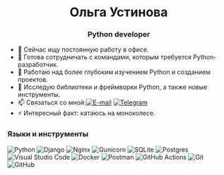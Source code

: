 <h1 align="center">Ольга Устинова</h1>

<h3 align="center">Python developer</h3>

- 💼 Сейчас ищу постоянную работу в офисе.
- 👯 Готова сотрудничать с командами, которым требуется Python-разработчик.
- 🔭 Работаю над более глубоким изучением Python и созданием проектов.
- 🌱 Исследую библиотеки и фреймворки Python, а также новые инструменты.
- 📫 Связаться со мной:<a href="mailto:ust1nowa.on@gmail.com"><img alt="E-mail" src="https://img.shields.io/badge/Email-1803FC?logo=gmail&logoColor=fcfcfc"></a> <a href="https://t.me/UstinovaO"><img alt="Telegram" src="https://img.shields.io/badge/Telegram-1803FC?logo=telegram&logoColor=fcfcfc"></a>
- ⚡ Интересный факт: катаюсь на моноколесе.

<h3>Языки и инструменты</h3>

![Python](https://img.shields.io/badge/python-3670A0?style=for-the-badge&logo=python&logoColor=ffdd54) ![Django](https://img.shields.io/badge/django-%23092E20.svg?style=for-the-badge&logo=django&logoColor=white) ![Nginx](https://img.shields.io/badge/nginx-%23009639.svg?style=for-the-badge&logo=nginx&logoColor=white) ![Gunicorn](https://img.shields.io/badge/gunicorn-%298729.svg?style=for-the-badge&logo=gunicorn&logoColor=white) ![SQLite](https://img.shields.io/badge/sqlite-%2307405e.svg?style=for-the-badge&logo=sqlite&logoColor=white) ![Postgres](https://img.shields.io/badge/postgres-%23316192.svg?style=for-the-badge&logo=postgresql&logoColor=white) ![Visual Studio Code](https://img.shields.io/badge/Visual%20Studio%20Code-0078d7.svg?style=for-the-badge&logo=visual-studio-code&logoColor=white) ![Docker](https://img.shields.io/badge/docker-%230db7ed.svg?style=for-the-badge&logo=docker&logoColor=white) ![Postman](https://img.shields.io/badge/Postman-FF6C37?style=for-the-badge&logo=postman&logoColor=white) ![GitHub Actions](https://img.shields.io/badge/github%20actions-%232671E5.svg?style=for-the-badge&logo=githubactions&logoColor=white) ![Git](https://img.shields.io/badge/git-%23F05033.svg?style=for-the-badge&logo=git&logoColor=white) ![GitHub](https://img.shields.io/badge/github-%23121011.svg?style=for-the-badge&logo=github&logoColor=white)
